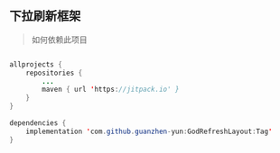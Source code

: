 

## 下拉刷新框架

>如何依赖此项目

~~~JAVA

allprojects {
    repositories {
        ...
        maven { url 'https://jitpack.io' }
    }
}
	
dependencies {
    implementation 'com.github.guanzhen-yun:GodRefreshLayout:Tag'
}

~~~